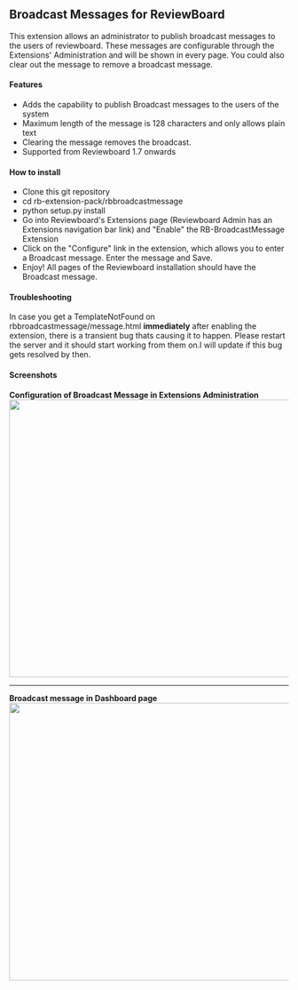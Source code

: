 ## Broadcast Messages for ReviewBoard

This extension allows an administrator to publish broadcast messages to the users of reviewboard. These messages are configurable through the Extensions' Administration and will be shown in every page. You could also clear out the message to remove a broadcast message.

#### Features
* Adds the capability to publish Broadcast messages to the users of the system
* Maximum length of the message is 128 characters and only allows plain text
* Clearing the message removes the broadcast. 
* Supported from Reviewboard 1.7 onwards

#### How to install
* Clone this git repository
* cd rb-extension-pack/rbbroadcastmessage
* python setup.py install
* Go into Reviewboard's Extensions page (Reviewboard Admin has an Extensions navigation bar link) and "Enable" the RB-BroadcastMessage Extension
* Click on the "Configure" link in the extension, which allows you to enter a Broadcast message. Enter the message and Save.
* Enjoy! All pages of the Reviewboard installation should have the Broadcast message.

#### Troubleshooting
In case you get a TemplateNotFound on rbbroadcastmessage/message.html **immediately** after enabling the extension, there is a transient bug thats causing it to happen. Please restart the server and it should start working from them on.I will update if this bug gets resolved by then. 

#### Screenshots
<div>
<b>Configuration of Broadcast Message in Extensions Administration</b>
<img src="http://rajasaur.github.com/rb-extension-pack/screenshots/rbbroadcastmessage/broadcast_configure.png" width=800 height=500" /> 
</div>
<hr />
<div>
<b>Broadcast message in Dashboard page</b>
<img src="http://rajasaur.github.com/rb-extension-pack/screenshots/rbbroadcastmessage/broadcast_dashboard.png" width=800 height=500" />
</div>

